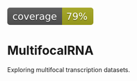 ![Coverage](./pytests/Coverage/coverage.svg)

# MultifocalRNA
Exploring multifocal transcription datasets.
